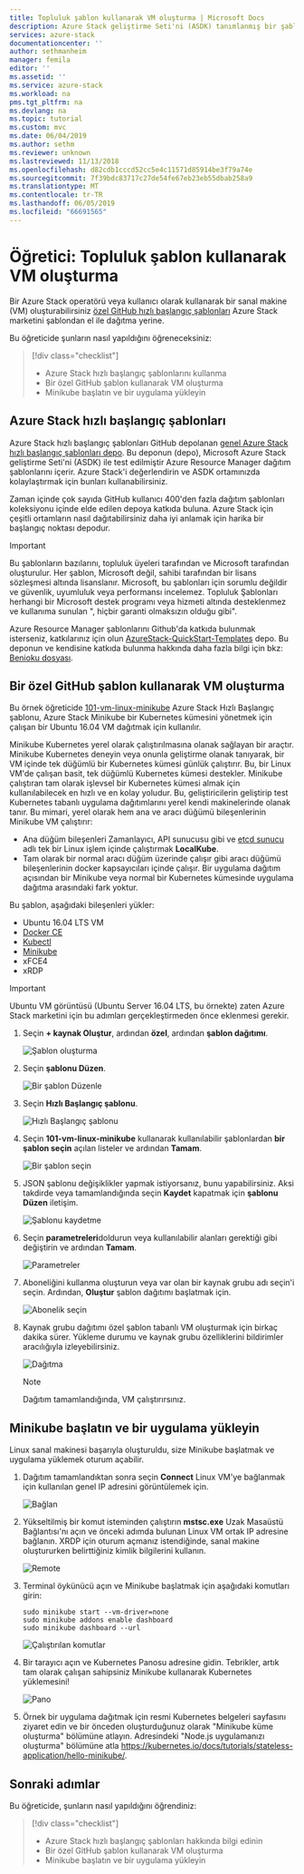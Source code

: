 ```yaml
---
title: Topluluk şablon kullanarak VM oluşturma | Microsoft Docs
description: Azure Stack geliştirme Seti'ni (ASDK) tanımlanmış bir şablon ve GitHub özel bir şablon kullanarak VM oluşturmak için kullanmayı öğrenin.
services: azure-stack
documentationcenter: ''
author: sethmanheim
manager: femila
editor: ''
ms.assetid: ''
ms.service: azure-stack
ms.workload: na
pms.tgt_pltfrm: na
ms.devlang: na
ms.topic: tutorial
ms.custom: mvc
ms.date: 06/04/2019
ms.author: sethm
ms.reviewer: unknown
ms.lastreviewed: 11/13/2018
ms.openlocfilehash: d82cdb1cccd52cc5e4c11571d85914be3f79a74e
ms.sourcegitcommit: 7f39bdc83717c27de54fe67eb23eb55dbab258a9
ms.translationtype: MT
ms.contentlocale: tr-TR
ms.lasthandoff: 06/05/2019
ms.locfileid: "66691565"
---
```

# <a name="tutorial-create-a-vm-using-a-community-template"></a>Öğretici: Topluluk şablon kullanarak VM oluşturma

Bir Azure Stack operatörü veya kullanıcı olarak kullanarak bir sanal makine (VM) oluşturabilirsiniz [özel GitHub hızlı başlangıç şablonları](https://github.com/Azure/AzureStack-QuickStart-Templates) Azure Stack marketini şablondan el ile dağıtma yerine.

Bu öğreticide şunların nasıl yapıldığını öğreneceksiniz:

> [!div class="checklist"]
> * Azure Stack hızlı başlangıç şablonlarını kullanma
> * Bir özel GitHub şablon kullanarak VM oluşturma
> * Minikube başlatın ve bir uygulama yükleyin

## <a name="azure-stack-quickstart-templates"></a>Azure Stack hızlı başlangıç şablonları

Azure Stack hızlı başlangıç şablonları GitHub depolanan [genel Azure Stack hızlı başlangıç şablonları depo](https://github.com/Azure/AzureStack-QuickStart-Templates). Bu deponun (depo), Microsoft Azure Stack geliştirme Seti'ni (ASDK) ile test edilmiştir Azure Resource Manager dağıtım şablonlarını içerir. Azure Stack'i değerlendirin ve ASDK ortamınızda kolaylaştırmak için bunları kullanabilirsiniz.

Zaman içinde çok sayıda GitHub kullanıcı 400'den fazla dağıtım şablonları koleksiyonu içinde elde edilen depoya katkıda buluna. Azure Stack için çeşitli ortamların nasıl dağıtabilirsiniz daha iyi anlamak için harika bir başlangıç noktası depodur.

>[!IMPORTANT]
> Bu şablonların bazılarını, topluluk üyeleri tarafından ve Microsoft tarafından oluşturulur. Her şablon, Microsoft değil, sahibi tarafından bir lisans sözleşmesi altında lisanslanır. Microsoft, bu şablonları için sorumlu değildir ve güvenlik, uyumluluk veya performansı incelemez. Topluluk Şablonları herhangi bir Microsoft destek programı veya hizmeti altında desteklenmez ve kullanıma sunulan ", hiçbir garanti olmaksızın olduğu gibi".

Azure Resource Manager şablonlarını Github'da katkıda bulunmak isterseniz, katkılarınız için olun [AzureStack-QuickStart-Templates](https://github.com/Azure/AzureStack-QuickStart-Templates) depo. Bu deponun ve kendisine katkıda bulunma hakkında daha fazla bilgi için bkz: [Benioku dosyası](https://github.com/Azure/AzureStack-QuickStart-Templates/blob/master/README.md).

## <a name="create-a-vm-using-a-custom-github-template"></a>Bir özel GitHub şablon kullanarak VM oluşturma

Bu örnek öğreticide [101-vm-linux-minikube](https://github.com/Azure/AzureStack-QuickStart-Templates/tree/master/101-vm-linux-minikube) Azure Stack Hızlı Başlangıç şablonu, Azure Stack Minikube bir Kubernetes kümesini yönetmek için çalışan bir Ubuntu 16.04 VM dağıtmak için kullanılır.

Minikube Kubernetes yerel olarak çalıştırılmasına olanak sağlayan bir araçtır. Minikube Kubernetes deneyin veya onunla geliştirme olanak tanıyarak, bir VM içinde tek düğümlü bir Kubernetes kümesi günlük çalıştırır. Bu, bir Linux VM'de çalışan basit, tek düğümlü Kubernetes kümesi destekler. Minikube çalıştıran tam olarak işlevsel bir Kubernetes kümesi almak için kullanılabilecek en hızlı ve en kolay yoludur. Bu, geliştiricilerin geliştirip test Kubernetes tabanlı uygulama dağıtımlarını yerel kendi makinelerinde olanak tanır. Bu mimari, yerel olarak hem ana ve aracı düğümü bileşenlerinin Minikube VM çalıştırır:

* Ana düğüm bileşenleri Zamanlayıcı, API sunucusu gibi ve [etcd sunucu](https://coreos.com/etcd/) adlı tek bir Linux işlem içinde çalıştırmak **LocalKube**.
* Tam olarak bir normal aracı düğüm üzerinde çalışır gibi aracı düğümü bileşenlerinin docker kapsayıcıları içinde çalışır. Bir uygulama dağıtım açısından bir Minikube veya normal bir Kubernetes kümesinde uygulama dağıtma arasındaki fark yoktur.

Bu şablon, aşağıdaki bileşenleri yükler:

* Ubuntu 16.04 LTS VM
* [Docker CE](https://download.docker.com/linux/ubuntu)
* [Kubectl](https://storage.googleapis.com/kubernetes-release/release/v1.8.0/bin/linux/amd64/kubectl)
* [Minikube](https://storage.googleapis.com/minikube/releases/latest/minikube-linux-amd64)
* xFCE4
* xRDP

> [!IMPORTANT]
> Ubuntu VM görüntüsü (Ubuntu Server 16.04 LTS, bu örnekte) zaten Azure Stack marketini için bu adımları gerçekleştirmeden önce eklenmesi gerekir.

1. Seçin **+ kaynak Oluştur**, ardından **özel**, ardından **şablon dağıtımı**.

    ![Şablon oluşturma](media/azure-stack-create-vm-template/1.PNG)

2. Seçin **şablonu Düzen**.

    ![Bir şablon Düzenle](media/azure-stack-create-vm-template/2.PNG)

3. Seçin **Hızlı Başlangıç şablonu**.

    ![Hızlı Başlangıç şablonu](media/azure-stack-create-vm-template/3.PNG)

4. Seçin **101-vm-linux-minikube** kullanarak kullanılabilir şablonlardan **bir şablon seçin** açılan listeler ve ardından **Tamam**.

    ![Bir şablon seçin](media/azure-stack-create-vm-template/4.PNG)

5. JSON şablonu değişiklikler yapmak istiyorsanız, bunu yapabilirsiniz. Aksi takdirde veya tamamlandığında seçin **Kaydet** kapatmak için **şablonu Düzen** iletişim.

    ![Şablonu kaydetme](media/azure-stack-create-vm-template/5.PNG)

6. Seçin **parametreleri**doldurun veya kullanılabilir alanları gerektiği gibi değiştirin ve ardından **Tamam**.

    ![Parametreler](media/azure-stack-create-vm-template/6.PNG)

7. Aboneliğini kullanma oluşturun veya var olan bir kaynak grubu adı seçin'i seçin. Ardından, **Oluştur** şablon dağıtımı başlatmak için.

    ![Abonelik seçin](media/azure-stack-create-vm-template/7.PNG)

8. Kaynak grubu dağıtımı özel şablon tabanlı VM oluşturmak için birkaç dakika sürer. Yükleme durumu ve kaynak grubu özelliklerini bildirimler aracılığıyla izleyebilirsiniz.

    ![Dağıtma](media/azure-stack-create-vm-template/8.PNG)

    >[!NOTE]
    > Dağıtım tamamlandığında, VM çalıştırırsınız.

## <a name="start-minikube-and-install-an-application"></a>Minikube başlatın ve bir uygulama yükleyin

Linux sanal makinesi başarıyla oluşturuldu, size Minikube başlatmak ve uygulama yüklemek oturum açabilir.

1. Dağıtım tamamlandıktan sonra seçin **Connect** Linux VM'ye bağlanmak için kullanılan genel IP adresini görüntülemek için.

    ![Bağlan](media/azure-stack-create-vm-template/9.PNG)

2. Yükseltilmiş bir komut isteminden çalıştırın **mstsc.exe** Uzak Masaüstü Bağlantısı'nı açın ve önceki adımda bulunan Linux VM ortak IP adresine bağlanın. XRDP için oturum açmanız istendiğinde, sanal makine oluştururken belirttiğiniz kimlik bilgilerini kullanın.

    ![Remote](media/azure-stack-create-vm-template/10.PNG)

3. Terminal öykünücü açın ve Minikube başlatmak için aşağıdaki komutları girin:

    ```shell
    sudo minikube start --vm-driver=none
    sudo minikube addons enable dashboard
    sudo minikube dashboard --url
    ```

    ![Çalıştırılan komutlar](media/azure-stack-create-vm-template/11.PNG)

4. Bir tarayıcı açın ve Kubernetes Panosu adresine gidin. Tebrikler, artık tam olarak çalışan sahipsiniz Minikube kullanarak Kubernetes yüklemesini!

    ![Pano](media/azure-stack-create-vm-template/12.PNG)

5. Örnek bir uygulama dağıtmak için resmi Kubernetes belgeleri sayfasını ziyaret edin ve bir önceden oluşturduğunuz olarak "Minikube küme oluşturma" bölümüne atlayın. Adresindeki "Node.js uygulamanızı oluşturma" bölümüne atla https://kubernetes.io/docs/tutorials/stateless-application/hello-minikube/.

## <a name="next-steps"></a>Sonraki adımlar

Bu öğreticide, şunların nasıl yapıldığını öğrendiniz:

> [!div class="checklist"]
> * Azure Stack hızlı başlangıç şablonları hakkında bilgi edinin
> * Bir özel GitHub şablon kullanarak VM oluşturma
> * Minikube başlatın ve bir uygulama yükleyin
